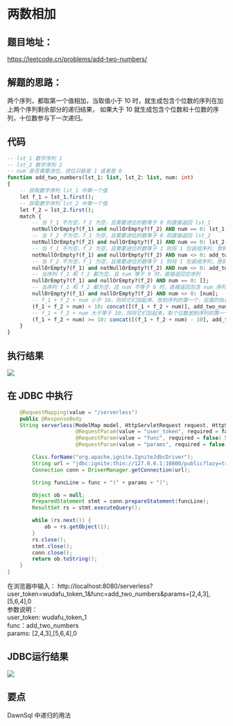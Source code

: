 # 两数相加
## 题目地址：
https://leetcode.cn/problems/add-two-numbers/
## 解题的思路：
两个序列，都取第一个值相加，当取值小于 10 时，就生成包含个位数的序列在加上两个序列剩余部分的递归结果，
如果大于 10 就生成包含个位数和十位数的序列，十位数参与下一次递归。

## 代码
```sql
-- lst_1 数字序列 1
-- lst_2 数字序列 2
-- num 是否需要进位，进位只能是 1 或者是 0
function add_two_numbers(lst_1: list, lst_2: list, num: int)
{
    -- 获取数字序列 lst_1 中第一个值
    let f_1 = lst_1.first();
    -- 获取数字序列 lst_2 中第一个值
    let f_2 = lst_2.first();
    match {
        -- 当 f_1 不为空，f_2 为空，且需要进位的数等于 0 则直接返回 lst_1
        notNullOrEmpty?(f_1) and nullOrEmpty?(f_2) AND num == 0: lst_1;
        -- 当 f_2 不为空，f_1 为空，且需要进位的数等于 0 则直接返回 lst_2
        notNullOrEmpty?(f_2) and nullOrEmpty?(f_1) AND num == 0: lst_2;
        -- 当 f_1 不为空，f_2 为空，且需要进位的数等于 1 则将 1 包装成序列，放到参数列表 2 的位置，进行递归，同时因为用了进位，所以 num 等于 0 
        notNullOrEmpty?(f_1) and nullOrEmpty?(f_2) AND num <> 0: add_two_numbers(lst_1, [1], 0);
        -- 当 f_2 不为空，f_1 为空，且需要进位的数等于 1 则将 1 包装成序列，放到参数列表 1 的位置，进行递归，同时因为用了进位，所以 num 等于 0 
        nullOrEmpty?(f_1) and notNullOrEmpty?(f_2) AND num <> 0: add_two_numbers([1], lst_2, 0);
        -- 当序列 f_1 和 f_2 都为空，且 num 等于 0 时，直接返回空序列
        nullOrEmpty?(f_1) and nullOrEmpty?(f_2) AND num == 0: [];
        -- 当序列 f_1 和 f_2 都为空，且 num 不等于 0 时，直接返回包含 num 序列
        nullOrEmpty?(f_1) and nullOrEmpty?(f_2) AND num <> 0: [num];
        -- f_1 + f_2 + num 小于 10，则将它们加起来，放到序列的第一个，后面的执行递归
        (f_1 + f_2 + num) < 10: concat([(f_1 + f_2 + num)], add_two_numbers(lst_1.rest(), lst_2.rest(), 0));
        -- f_1 + f_2 + num 大于等于 10，则将它们加起来，取个位数放到序列的第一个，后面的执行递归，设置 num 进位为 1
        (f_1 + f_2 + num) >= 10: concat([(f_1 + f_2 + num) - 10], add_two_numbers(lst_1.rest(), lst_2.rest(), 1));
    }
}

```

## 执行结果

<img src='/smart_sql_img/add_two_num.jpg'></img><br/>

## 在 JDBC 中执行
```java
    @RequestMapping(value = "/serverless")
    public @ResponseBody
    String serverless(ModelMap model, HttpServletRequest request, HttpServletResponse response,
                      @RequestParam(value = "user_token", required = false) String user_token,
                      @RequestParam(value = "func", required = false) String func,
                      @RequestParam(value = "params", required = false) String params) throws SQLException, ClassNotFoundException {

        Class.forName("org.apache.ignite.IgniteJdbcDriver");
        String url = "jdbc:ignite:thin://127.0.0.1:10800/public?lazy=true&userToken=" + user_token;
        Connection conn = DriverManager.getConnection(url);

        String funcLine = func + "(" + params + ")";

        Object ob = null;
        PreparedStatement stmt = conn.prepareStatement(funcLine);
        ResultSet rs = stmt.executeQuery();

        while (rs.next()) {
            ob = rs.getObject(1);
        }
        rs.close();
        stmt.close();
        conn.close();
        return ob.toString();
    }
}

```
在浏览器中输入：
http://localhost:8080/serverless?user_token=wudafu_token_1&func=add_two_numbers&params=[2,4,3],[5,6,4],0<br/>
参数说明： <br/>
user_token: wudafu_token_1<br/>
func：add_two_numbers<br/>
params: [2,4,3],[5,6,4],0 <br/>
## JDBC运行结果

<img src='/smart_sql_img/add_two_numbers_run.jpg'></img><br/>

## 要点
DawnSql 中递归的用法

